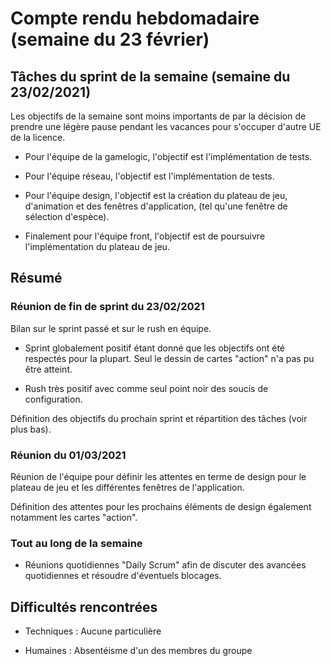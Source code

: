 # Compte rendu hebdomadaire (semaine du 23 février)

## Tâches du sprint de la semaine (semaine du 23/02/2021)

Les objectifs de la semaine sont moins importants de par la décision de prendre une légère pause pendant les vacances pour s'occuper d'autre UE de la licence.

- Pour l'équipe de la gamelogic, l'objectif est l'implémentation de tests.

- Pour l'équipe réseau, l'objectif est l'implémentation de tests.

- Pour l'équipe design, l'objectif est la création du plateau de jeu, d'animation et des fenêtres d'application, (tel qu'une fenêtre de sélection d'espèce).

- Finalement pour l'équipe front, l'objectif est de poursuivre l'implémentation du plateau de jeu.

## Résumé

### Réunion de fin de sprint du 23/02/2021

Bilan sur le sprint passé et sur le rush en équipe.

- Sprint globalement positif étant donné que les objectifs ont été respectés pour la plupart. Seul le dessin de cartes "action" n'a pas pu être atteint.

- Rush très positif avec comme seul point noir des soucis de configuration.

Définition des objectifs du prochain sprint et répartition des tâches (voir plus bas).

### Réunion du 01/03/2021

Réunion de l'équipe pour définir les attentes en terme de design pour le plateau de jeu et les différentes fenêtres de l'application.

Définition des attentes pour les prochains éléments de design également notamment les cartes "action".

### Tout au long de la semaine

- Réunions quotidiennes "Daily Scrum" afin de discuter des avancées quotidiennes et résoudre d'éventuels blocages.

## Difficultés rencontrées

- Techniques : Aucune particulière

- Humaines : Absentéisme d'un des membres du groupe
